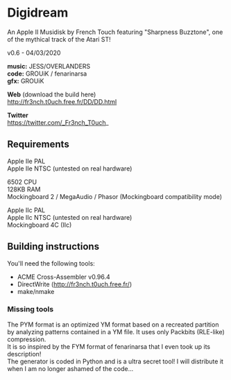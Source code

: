# Digidream

An Apple II Musidisk by French Touch featuring "Sharpness Buzztone", one of the mythical track of the Atari ST!

v0.6 - 04/03/2020  
   
**music:** JESS/OVERLANDERS  
**code:** GROUiK / fenarinarsa  
**gfx:** GROUiK  


**Web** (download the build here)  
http://fr3nch.t0uch.free.fr/DD/DD.html 

**Twitter**  
https://twitter.com/_Fr3nch_T0uch_


## Requirements

Apple IIe PAL  
Apple IIe NTSC (untested on real hardware) 

6502 CPU  
128KB RAM  
Mockingboard 2 / MegaAudio / Phasor (Mockingboard compatibility mode) 

Apple IIc PAL  
Apple IIc NTSC (untested on real hardware)  
Mockingboard 4C (IIc)  


## Building instructions

You'll need the following tools:  
- ACME Cross-Assembler v0.96.4
- DirectWrite (http://fr3nch.t0uch.free.fr/)
- make/nmake


### Missing tools

The PYM format is an optimized YM format based on a recreated partition by analyzing patterns contained in a YM file. It uses only Packbits (RLE-like) compression.  
It is so inspired by the FYM format of fenarinarsa that I even took up its description!   
The generator is coded in Python and is a ultra secret tool! I will distribute it when I am no longer ashamed of the code...
